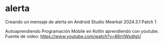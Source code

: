# alerta
Creando un mensaje de alerta en Android Studio Meerkat 2024.3.1 Patch 1

Autoaprendiendo Programación Mobile en Kotlin
aprendiendo con youtube.
Fuente de video: https://www.youtube.com/watch?v=86rrIWsdtgU
